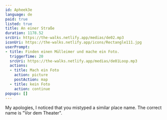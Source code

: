 ```yaml
---
id: Apheek3e
language: de
paid: true
listed: true
title: An einer Straße
duration: 1178.52
srcUri: https://the-walks.netlify.app/medias/de02.mp3
iconUri: https://the-walks.netlify.app/icons/Rectangle111.jpg
userPrompt:
- title: Finden einen Mülleimer und mache ein Foto.
  triggerTime: 20
  srcUri: https://the-walks.netlify.app/medias/de01Loop.mp3
  actions:
  - title: Mach ein Foto
    action: picture
    postAction: map
  - title: kein Foto
    action: continue
popups: []
---
```

My apologies, I noticed that you mistyped a similar place name. The correct name is "Vor dem Theater".